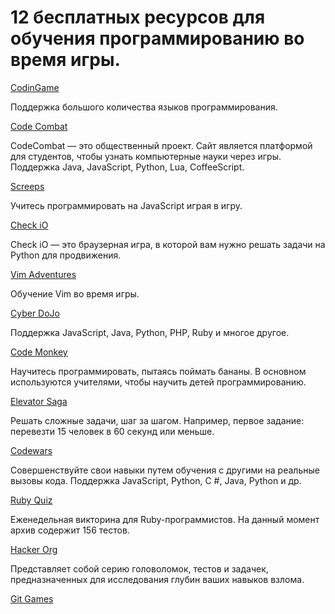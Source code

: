 # 12 бесплатных ресурсов для обучения программированию во время игры.


[CodinGame](https://www.codingame.com/)

Поддержка большого количества языков программирования. 

[Code Combat](https://codecombat.com/play)

CodeCombat — это общественный проект. Сайт является платформой для студентов, чтобы узнать компьютерные науки через игры. Поддержка Java, JavaScript, Python, Lua, CoffeeScript. 

[Screeps](https://screeps.com/)

Учитесь программировать на JavaScript играя в игру. 

[Check iO](https://checkio.org/)

Check iO — это браузерная игра, в которой вам нужно решать задачи на Python для продвижения. 

[Vim Adventures](http://vim-adventures.com/)

Обучение Vim во время игры. 

[Cyber DoJo](http://www.cyber-dojo.org/)

Поддержка JavaScript, Java, Python, PHP, Ruby и многое другое. 

[Code Monkey](https://www.playcodemonkey.com/)

Научитесь программировать, пытаясь поймать бананы. В основном используются учителями, чтобы научить детей программированию. 

[Elevator Saga](http://play.elevatorsaga.com/)

Решать сложные задачи, шаг за шагом. Например, первое задание: перевезти 15 человек в 60 секунд или меньше. 

[Codewars](http://www.codewars.com/)

Совершенствуйте свои навыки путем обучения с другими на реальные вызовы кода. Поддержка JavaScript, Python, C #, Java, Python и др. 

[Ruby Quiz](http://rubyquiz.com/)

Еженедельная викторина для Ruby-программистов. На данный момент архив содержит 156 тестов. 

[Hacker Org](http://www.hacker.org/)

Представляет собой серию головоломок, тестов и задачек, предназначенных для исследования глубин ваших навыков взлома. 

[Git Games](http://www.git-game.com/)
